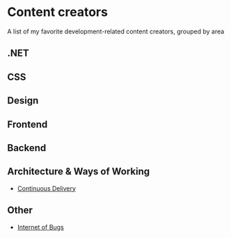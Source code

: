 # Content creators
A list of my favorite development-related content creators, grouped by area

## .NET

## CSS

## Design

## Frontend

## Backend

## Architecture & Ways of Working
- [Continuous Delivery](https://www.youtube.com/@ContinuousDelivery)

## Other
- [Internet of Bugs](https://www.youtube.com/@InternetOfBugs)
